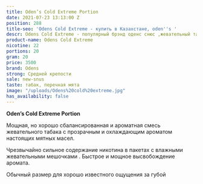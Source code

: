 ```yaml
---
title: Oden’s Cold Extreme Portion
date: 2021-07-23 13:13:00 Z
position: 288
title-seo: 'Odens Cold Extreme - купить в Казахстане, oden''s '
descr: Odens Cold Extreme - популярный брэнд оденс снюс ,жевательный табак
product-name: Odens Cold Extreme
nicotine: 22
portions: 20
gram: 20
price: 3500
brand: Odens
strong: Средней крепости
sale: new-snus
taste: табак, перечная мята
image: "/uploads/Odens%20cold%20extreme.jpg"
has_availability: false
---
```


**Oden’s Cold Extreme Portion**

Мощная, но хорошо сбалансированная и ароматная смесь жевательного табака с прозрачным и охлаждающим ароматом настоящих мятных масел.
 
Чрезвычайно сильное содержание никотина в пакетах с влажными жевательными мешочками . Быстрое и мощное высвобождение аромата.
 
Обычный размер для хорошо известного ощущения за губой
